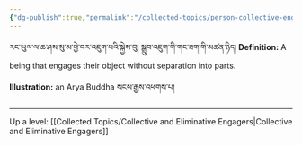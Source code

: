 ```yaml
---
{"dg-publish":true,"permalink":"/collected-topics/person-collective-engagers/"}
---
```


རང་ཡུལ་ལ་ཆ་ཤས་སུ་མ་ཕྱེ་བར་འཇུག་པའི་སྐྱེས་བུ། སྒྲུབ་འཇུག་གི་གང་ཟག་གི་མཚན་ཉིད།
**Definition:** A being that engages their object without separation into parts.

**Illustration:** an Arya Buddha སངས་རྒྱས་འཕགས་པ།

---
Up a level: [[Collected Topics/Collective and Eliminative Engagers\|Collective and Eliminative Engagers]]